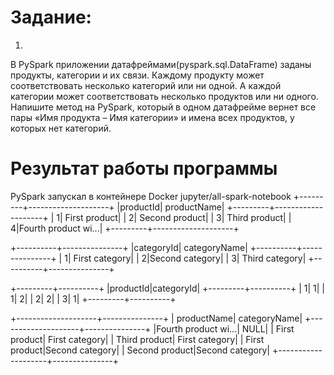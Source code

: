# Задание:

1. 
В PySpark приложении датафреймами(pyspark.sql.DataFrame) заданы продукты, категории и их связи. Каждому продукту может соответствовать несколько категорий или ни одной. А каждой категории может соответствовать несколько продуктов или ни одного. Напишите метод на PySpark, который в одном датафрейме вернет все пары «Имя продукта – Имя категории» и имена всех продуктов, у которых нет категорий.

# Результат работы программы
PySpark запускал в контейнере Docker jupyter/all-spark-notebook
+---------+--------------------+
|productId|         productName|
+---------+--------------------+
|        1|       First product|
|        2|      Second product|
|        3|       Third product|
|        4|Fourth product wi...|
+---------+--------------------+

+----------+---------------+
|categoryId|   categoryName|
+----------+---------------+
|         1| First category|
|         2|Second category|
|         3| Third category|
+----------+---------------+

+---------+----------+
|productId|categoryId|
+---------+----------+
|        1|         1|
|        1|         2|
|        2|         2|
|        3|         1|
+---------+----------+

+--------------------+---------------+
|         productName|   categoryName|
+--------------------+---------------+
|Fourth product wi...|           NULL|
|       First product| First category|
|       Third product| First category|
|       First product|Second category|
|      Second product|Second category|
+--------------------+---------------+